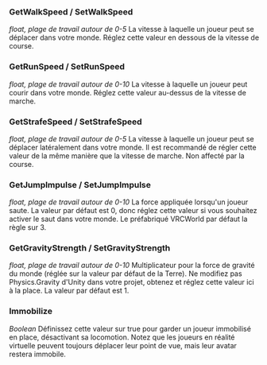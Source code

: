 

### GetWalkSpeed / SetWalkSpeed
*float, plage de travail autour de 0-5*
La vitesse à laquelle un joueur peut se déplacer dans votre monde. Réglez cette valeur en dessous de la vitesse de course.

### GetRunSpeed / SetRunSpeed
*float, plage de travail autour de 0-10*
La vitesse à laquelle un joueur peut courir dans votre monde. Réglez cette valeur au-dessus de la vitesse de marche.

### GetStrafeSpeed / SetStrafeSpeed
*float, plage de travail autour de 0-5*
La vitesse à laquelle un joueur peut se déplacer latéralement dans votre monde. Il est recommandé de régler cette valeur de la même manière que la vitesse de marche. Non affecté par la course.

### GetJumpImpulse / SetJumpImpulse
*float, plage de travail autour de 0-10*
La force appliquée lorsqu'un joueur saute. La valeur par défaut est 0, donc réglez cette valeur si vous souhaitez activer le saut dans votre monde. Le préfabriqué VRCWorld par défaut la règle sur 3.

### GetGravityStrength / SetGravityStrength
*float, plage de travail autour de 0-10*
Multiplicateur pour la force de gravité du monde (réglée sur la valeur par défaut de la Terre). Ne modifiez pas Physics.Gravity d'Unity dans votre projet, obtenez et réglez cette valeur ici à la place. La valeur par défaut est 1.

### Immobilize
*Boolean*
Définissez cette valeur sur true pour garder un joueur immobilisé en place, désactivant sa locomotion. Notez que les joueurs en réalité virtuelle peuvent toujours déplacer leur point de vue, mais leur avatar restera immobile.